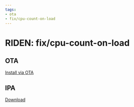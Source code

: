 ```yaml
---
tags: 
- ota
- fix/cpu-count-on-load
---
```


# RIDEN: fix/cpu-count-on-load

## OTA

[Install via OTA](itms-services://?action=download-manifest&url=https://ridenui.github.io/mobileapp/ota/fix/cpu-count-on-load/ota_manifest.plist)

## IPA

[Download](https://ridenui.github.io/mobileapp/ota/fix/cpu-count-on-load/RIDEN.ipa)